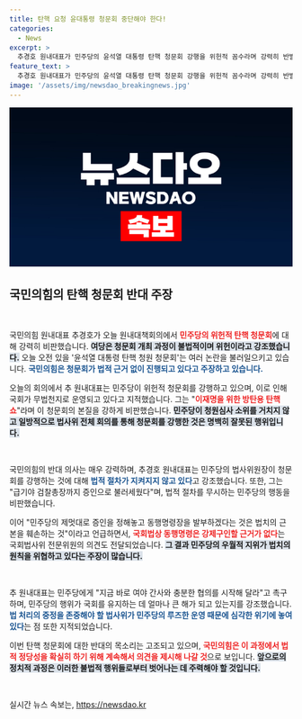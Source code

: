 ```yaml
---
title: 탄핵 요청 윤대통령 청문회 중단해야 한다!
categories:
  - News
excerpt: >
  추경호 원내대표가 민주당의 윤석열 대통령 탄핵 청문회 강행을 위헌적 꼼수라며 강력히 반발했습니다. 그는 민주당이 불법적으로 청문회를 추진하고 있다며 즉각 중단할 것을 촉구했습니다. 정치적 갈등의 최전선에서 벌어지는 이번 논란, 그 이면은? 클릭해서 확인해보세요!
feature_text: >
  추경호 원내대표가 민주당의 윤석열 대통령 탄핵 청문회 강행을 위헌적 꼼수라며 강력히 반발했습니다. 그는 민주당이 불법적으로 청문회를 추진하고 있다며 즉각 중단할 것을 촉구했습니다. 정치적 갈등의 최전선에서 벌어지는 이번 논란, 그 이면은? 클릭해서 확인해보세요!
image: '/assets/img/newsdao_breakingnews.jpg'
---
```


<p><img src="/assets/img/newsdao_breakingnews.jpg" alt="pcversion 속보" /></p>

<h2 data-ke-size="size26">국민의힘의 탄핵 청문회 반대 주장</h2>

<p data-ke-size="size16">&nbsp;</p>

<p>국민의힘 원내대표 추경호가 오늘 원내대책회의에서 <b><span style="color: #ee2323;">민주당의 위헌적 탄핵 청문회</span></b>에 대해 강력히 비판했습니다. <b><span style="background-color: #21538527;">여당은 청문회 개최 과정이 불법적이며 위헌이라고 강조했습니다.</span></b> 오늘 오전 있을 '윤석열 대통령 탄핵 청원 청문회'는 여러 논란을 불러일으키고 있습니다. <b><span style="color: #1a5490;">국민의힘은 청문회가 법적 근거 없이 진행되고 있다고 주장하고 있습니다.</span></b> </p>

<p>오늘의 회의에서 추 원내대표는 민주당이 위헌적 청문회를 강행하고 있으며, 이로 인해 국회가 무법천지로 운영되고 있다고 지적했습니다. 그는 "<b><span style="color: #ee2323;">이재명을 위한 방탄용 탄핵 쇼</span></b>"라며 이 청문회의 본질을 강하게 비판했습니다. <b><span style="background-color: #21538527;">민주당이 청원심사 소위를 거치지 않고 일방적으로 법사위 전체 회의를 통해 청문회를 강행한 것은 명백히 잘못된 행위입니다.</span></b></p>

<p data-ke-size="size16">&nbsp;</p>

<p>국민의힘의 반대 의사는 매우 강력하며, 추경호 원내대표는 민주당의 법사위원장이 청문회를 강행하는 것에 대해 <b><span style="color: #1a5490;">법적 절차가 지켜지지 않고 있다</span></b>고 강조했습니다. 또한, 그는 "급기야 검찰총장까지 증인으로 불러세웠다"며, 법적 절차를 무시하는 민주당의 행동을 비판했습니다. </p>

<p>이어 "민주당의 제멋대로 증인을 정해놓고 동행명령장을 발부하겠다는 것은 법치의 근본을 훼손하는 것"이라고 언급하면서, <b><span style="color: #ee2323;">국회법상 동행명령은 강제구인할 근거가 없다</span></b>는 국회법사위 전문위원의 의견도 전달되었습니다. <b><span style="background-color: #21538527;">그 결과 민주당의 우월적 지위가 법치의 원칙을 위협하고 있다는 주장이 많습니다.</span></b></p>

<p data-ke-size="size16">&nbsp;</p>

<p>추 원내대표는 민주당에게 "지금 바로 여야 간사와 충분한 협의를 시작해 달라"고 촉구하며, 민주당의 행위가 국회를 유지하는 데 얼마나 큰 해가 되고 있는지를 강조했습니다. <b><span style="color: #1a5490;">법 처리의 중정을 존중해야 할 법사위가 민주당의 루즈한 운영 때문에 심각한 위기에 놓여 있다</span></b>는 점 또한 지적되었습니다. </p>

<p>이번 탄핵 청문회에 대한 반대의 목소리는 고조되고 있으며, <b><span style="color: #ee2323;">국민의힘은 이 과정에서 법적 정당성을 확실히 하기 위해 계속해서 의견을 제시해 나갈 것</span></b>으로 보입니다.  <b><span style="background-color: #21538527;">앞으로의 정치적 과정은 이러한 불법적 행위들로부터 벗어나는 데 주력해야 할 것입니다.</span></b></p>

<p data-ke-size="size16">&nbsp;</p>
실시간 뉴스 속보는, <a href="https://newsdao.kr" rel="dofollow">https://newsdao.kr</a>


